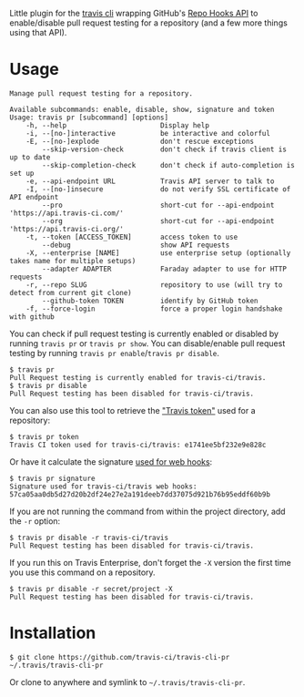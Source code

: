 Little plugin for the [travis cli](https://github.com/travis-ci/travis#command-line-client) wrapping GitHub's [Repo Hooks API](http://developer.github.com/v3/repos/hooks/) to enable/disable pull request testing for a repository (and a few more things using that API).

# Usage

    Manage pull request testing for a repository.

    Available subcommands: enable, disable, show, signature and token
    Usage: travis pr [subcommand] [options]
        -h, --help                       Display help
        -i, --[no-]interactive           be interactive and colorful
        -E, --[no-]explode               don't rescue exceptions
            --skip-version-check         don't check if travis client is up to date
            --skip-completion-check      don't check if auto-completion is set up
        -e, --api-endpoint URL           Travis API server to talk to
        -I, --[no-]insecure              do not verify SSL certificate of API endpoint
            --pro                        short-cut for --api-endpoint 'https://api.travis-ci.com/'
            --org                        short-cut for --api-endpoint 'https://api.travis-ci.org/'
        -t, --token [ACCESS_TOKEN]       access token to use
            --debug                      show API requests
        -X, --enterprise [NAME]          use enterprise setup (optionally takes name for multiple setups)
            --adapter ADAPTER            Faraday adapter to use for HTTP requests
        -r, --repo SLUG                  repository to use (will try to detect from current git clone)
            --github-token TOKEN         identify by GitHub token
        -f, --force-login                force a proper login handshake with github

You can check if pull request testing is currently enabled or disabled by running `travis pr` or `travis pr show`. You can disable/enable pull request testing by running `travis pr enable`/`travis pr disable`.

    $ travis pr
    Pull Request testing is currently enabled for travis-ci/travis.
    $ travis pr disable
    Pull Request testing has been disabled for travis-ci/travis.

You can also use this tool to retrieve the ["Travis token"](http://about.travis-ci.org/blog/2013-01-28-token-token-token/) used for a repository:

    $ travis pr token
    Travis CI token used for travis-ci/travis: e1741ee5bf232e9e828c

Or have it calculate the signature [used for web hooks](http://about.travis-ci.org/docs/user/notifications/#Authorization):

    $ travis pr signature
    Signature used for travis-ci/travis web hooks: 57ca05aa0db5d27d20b2df24e27e2a191deeb7dd37075d921b76b95eddf60b9b

If you are not running the command from within the project directory, add the `-r` option:

    $ travis pr disable -r travis-ci/travis
    Pull Request testing has been disabled for travis-ci/travis.

If you run this on Travis Enterprise, don't forget the `-X` version the first time you use this command on a repository.

    $ travis pr disable -r secret/project -X
    Pull Request testing has been disabled for travis-ci/travis.

# Installation

    $ git clone https://github.com/travis-ci/travis-cli-pr ~/.travis/travis-cli-pr

Or clone to anywhere and symlink to `~/.travis/travis-cli-pr`.
